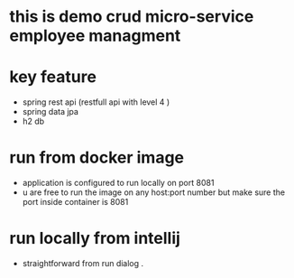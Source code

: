 # this is demo crud micro-service employee managment 
# key feature 
   - spring rest api (restfull api with level 4 )
   - spring data jpa
   - h2 db

# run from docker image 
 - application is configured to run locally on port 8081
 - u are free to run the image on any host:port number but make sure the port inside container is 8081

 # run locally from intellij 
  - straightforward from run dialog .
